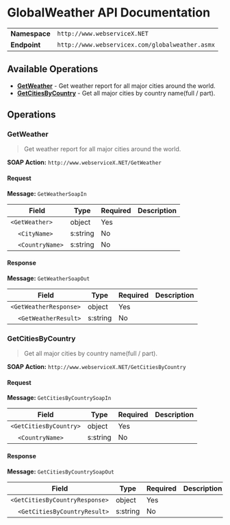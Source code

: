 # GlobalWeather API Documentation

| | |
|---|---|
| **Namespace** | `http://www.webserviceX.NET` |
| **Endpoint** | `http://www.webservicex.com/globalweather.asmx` |

## Available Operations

- **[GetWeather](#getweather)** - Get weather report for all major cities around the world.
- **[GetCitiesByCountry](#getcitiesbycountry)** - Get all major cities by country name(full / part).

## Operations

### GetWeather

> Get weather report for all major cities around the world.

**SOAP Action:** `http://www.webserviceX.NET/GetWeather`

#### Request

**Message:** `GetWeatherSoapIn`

| Field | Type | Required | Description |
|-------|------|----------|-------------|
| `<GetWeather>` | object | Yes |  |
| &nbsp;&nbsp;&nbsp;&nbsp;`<CityName>` | s:string | No |  |
| &nbsp;&nbsp;&nbsp;&nbsp;`<CountryName>` | s:string | No |  |

#### Response

**Message:** `GetWeatherSoapOut`

| Field | Type | Required | Description |
|-------|------|----------|-------------|
| `<GetWeatherResponse>` | object | Yes |  |
| &nbsp;&nbsp;&nbsp;&nbsp;`<GetWeatherResult>` | s:string | No |  |


### GetCitiesByCountry

> Get all major cities by country name(full / part).

**SOAP Action:** `http://www.webserviceX.NET/GetCitiesByCountry`

#### Request

**Message:** `GetCitiesByCountrySoapIn`

| Field | Type | Required | Description |
|-------|------|----------|-------------|
| `<GetCitiesByCountry>` | object | Yes |  |
| &nbsp;&nbsp;&nbsp;&nbsp;`<CountryName>` | s:string | No |  |

#### Response

**Message:** `GetCitiesByCountrySoapOut`

| Field | Type | Required | Description |
|-------|------|----------|-------------|
| `<GetCitiesByCountryResponse>` | object | Yes |  |
| &nbsp;&nbsp;&nbsp;&nbsp;`<GetCitiesByCountryResult>` | s:string | No |  |


